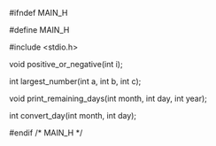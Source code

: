 
#ifndef MAIN_H

#define MAIN_H

#include &lt;stdio.h&gt;

void positive_or_negative(int i);

int largest_number(int a, int b, int c);

void print_remaining_days(int month, int day, int year);

int convert_day(int month, int day);

#endif /* MAIN_H */
